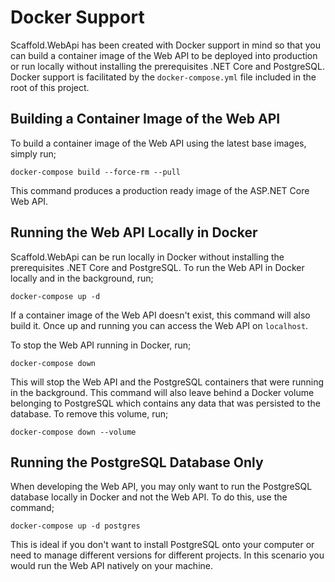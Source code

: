 # Docker Support #

Scaffold.WebApi has been created with Docker support in mind so that you can build a container image of the Web API to be deployed into production or run locally without installing the prerequisites .NET Core and PostgreSQL. Docker support is facilitated by the `docker-compose.yml` file included in the root of this project.

## Building a Container Image of the Web API ##

To build a container image of the Web API using the latest base images, simply run;

`docker-compose build --force-rm --pull`

This command produces a production ready image of the ASP.NET Core Web API.

## Running the Web API Locally in Docker ##

Scaffold.WebApi can be run locally in Docker without installing the prerequisites .NET Core and PostgreSQL. To run the Web API in Docker locally and in the background, run;

`docker-compose up -d`

If a container image of the Web API doesn't exist, this command will also build it. Once up and running you can access the Web API on `localhost`.

To stop the Web API running in Docker, run;

`docker-compose down`

This will stop the Web API and the PostgreSQL containers that were running in the background. This command will also leave behind a Docker volume belonging to PostgreSQL which contains any data that was persisted to the database. To remove this volume, run;

`docker-compose down --volume`

## Running the PostgreSQL Database Only ##

When developing the Web API, you may only want to run the PostgreSQL database locally in Docker and not the Web API. To do this, use the command;

`docker-compose up -d postgres`

This is ideal if you don't want to install PostgreSQL onto your computer or need to manage different versions for different projects. In this scenario you would run the Web API natively on your machine.
